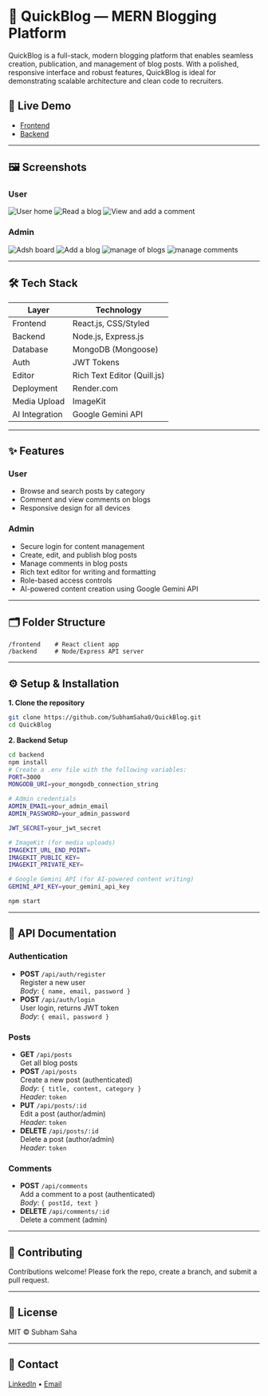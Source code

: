 # 📝 QuickBlog — MERN Blogging Platform

QuickBlog is a full-stack, modern blogging platform that enables seamless creation, publication, and management of blog posts. With a polished, responsive interface and robust features, QuickBlog is ideal for demonstrating scalable architecture and clean code to recruiters.

## 🚀 Live Demo

- [Frontend](https://quickblog-frontend.onrender.com/)  
- [Backend](https://quickblog-aao4.onrender.com/)
---

## 🖼️ Screenshots

### User
![User home](https://github.com/user-attachments/assets/ccc2df28-7c4c-402e-bb8e-a2e24979c4ea)
![Read a blog](https://github.com/user-attachments/assets/e96c74fc-93d4-47d6-b88b-df4dfbd95d4d)
![View and add a comment](https://github.com/user-attachments/assets/aed007e9-595c-4244-a93c-aea3305a1593)

### Admin
![Adsh board](https://github.com/user-attachments/assets/4009dd80-68d6-41cb-868d-c7d748559e48)
![Add a blog](https://github.com/user-attachments/assets/1d1a0ecc-b8d6-4297-93cd-0dbcbd0f7ad7)
![manage of blogs](https://github.com/user-attachments/assets/c1a409a1-0b7a-49a5-b37d-629500ae1ece)
![manage comments](https://github.com/user-attachments/assets/bc5a48dd-5903-4951-84ac-2bbdfa9e63be)

---

## 🛠️ Tech Stack

| Layer        | Technology                   |
| ------------ | --------------------------- |
| Frontend     | React.js, CSS/Styled        |
| Backend      | Node.js, Express.js         |
| Database     | MongoDB (Mongoose)          |
| Auth         | JWT Tokens                  |
| Editor       | Rich Text Editor (Quill.js) |
| Deployment   | Render.com                  |
| Media Upload | ImageKit                    |
| AI Integration | Google Gemini API  |

---

## ✨ Features

### User
- Browse and search posts by category 
- Comment and view comments on blogs
- Responsive design for all devices

### Admin
- Secure login for content management
- Create, edit, and publish blog posts
- Manage comments in blog posts 
- Rich text editor for writing and formatting
- Role-based access controls
- AI-powered content creation using Google Gemini API

---

## 🗂️ Folder Structure

```
/frontend    # React client app
/backend     # Node/Express API server
```

---
## ⚙️ Setup & Installation

**1. Clone the repository**
```bash
git clone https://github.com/SubhamSaha0/QuickBlog.git
cd QuickBlog
```

**2. Backend Setup**
```bash
cd backend
npm install
# Create a .env file with the following variables:
PORT=3000
MONGODB_URI=your_mongodb_connection_string

# Admin credentials
ADMIN_EMAIL=your_admin_email
ADMIN_PASSWORD=your_admin_password

JWT_SECRET=your_jwt_secret

# ImageKit (for media uploads)
IMAGEKIT_URL_END_POINT=
IMAGEKIT_PUBLIC_KEY=
IMAGEKIT_PRIVATE_KEY=

# Google Gemini API (for AI-powered content writing)
GEMINI_API_KEY=your_gemini_api_key

npm start
```
---

## 🧪 API Documentation

### Authentication
- **POST** `/api/auth/register`  
  Register a new user  
  _Body_: `{ name, email, password }`
- **POST** `/api/auth/login`  
  User login, returns JWT token  
  _Body_: `{ email, password }`

### Posts
- **GET** `/api/posts`  
  Get all blog posts
- **POST** `/api/posts`  
  Create a new post (authenticated)  
  _Body_: `{ title, content, category }`  
  _Header_: `token`
- **PUT** `/api/posts/:id`  
  Edit a post (author/admin)  
  _Header_: `token`
- **DELETE** `/api/posts/:id`  
  Delete a post (author/admin)  
  _Header_: `token`

### Comments
- **POST** `/api/comments`  
  Add a comment to a post (authenticated)  
  _Body_: `{ postId, text }`
- **DELETE** `/api/comments/:id`  
  Delete a comment (admin)

---

## 📝 Contributing

Contributions welcome! Please fork the repo, create a branch, and submit a pull request.

---

## 📄 License

MIT © Subham Saha

---

## 👤 Contact

[LinkedIn]([https://www.linkedin.com/in/your-linkedin/](https://www.linkedin.com/in/subham-saha-277342202/)) • [Email](mailto:subhamsaha2511@gmail.com)
